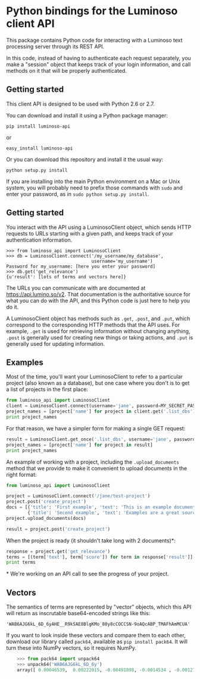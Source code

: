 Python bindings for the Luminoso client API
===========================================

This package contains Python code for interacting with a Luminoso text
processing server through its REST API.

In this code, instead of having to authenticate each request separately,
you make a "session" object that keeps track of your login information,
and call methods on it that will be properly authenticated.

Getting started
---------------
This client API is designed to be used with Python 2.6 or 2.7.

You can download and install it using a Python package manager:

    pip install luminoso-api

or

    easy_install luminoso-api

Or you can download this repository and install it the usual way:

    python setup.py install


If you are installing into the main Python environment on a Mac or Unix
system, you will probably need to prefix those commands with `sudo` and
enter your password, as in `sudo python setup.py install`.

Getting started
---------------
You interact with the API using a LuminosoClient object, which sends HTTP
requests to URLs starting with a given path, and keeps track of your
authentication information.

```
>>> from luminoso_api import LuminosoClient
>>> db = LuminosoClient.connect('/my_username/my_database',
                                username='my_username')
Password for my_username: [here you enter your password]
>>> db.get('get_relevance')
{u'result': [lots of terms and vectors here]}
```

The URLs you can communicate with are documented at https://api.lumino.so/v2.
That documentation is the authoritative source for what you can do with the
API, and this Python code is just here to help you do it.

A LuminosoClient object has methods such as `.get`, `.post`, and `.put`,
which correspond to the corresponding HTTP methods that the API uses. For
example, `.get` is used for retrieving information without changing anything,
`.post` is generally used for creating new things or taking actions, and `.put`
is generally used for updating information.

Examples
--------

Most of the time, you'll want your LuminosoClient to refer to a particular
project (also known as a database), but one case where you don't is to get a list of projects in the first place:

```python
from luminoso_api import LuminosoClient
client = LuminosoClient.connect(username='jane', password=MY_SECRET_PASSWORD)
project_names = [project['name'] for project in client.get('.list_dbs')]
print project_names
```

For that reason, we have a simpler form for making a single GET request:
```python
result = LuminosoClient.get_once('.list_dbs', username='jane', password=SECRET_PASSWORD)
project_names = [project['name'] for project in result]
print project_names
```

An example of working with a project, including the `.upload_documents` method
that we provide to make it convenient to upload documents in the right format:

```python
from luminoso_api import LuminosoClient

project = LuminosoClient.connect('/jane/test-project')
project.post('create_project')
docs = [{'title': 'First example', 'text': 'This is an example document.'},
        {'title': 'Second example', 'text': 'Examples are a great source of inspiration.'}]
project.upload_documents(docs)

result = project.post('create_project')
```

When the project is ready (it shouldn't take long with 2 documents)*:

```python
response = project.get('get_relevance')
terms = [(term['text'], term['score']) for term in response['result']]
print terms
```

\* We're working on an API call to see the progress of your project.

Vectors
-------
The semantics of terms are represented by "vector" objects, which this API
will return as inscrutable base64-encoded strings like this:

    'WAB6AJG6kL_6D_6yAHE__R9kSAE8BlgKMo_80y8cCOCCSN-9oAQcABP_TMAFhAmMCUA'

If you want to look inside these vectors and compare them to each other,
download our library called `pack64`, available as `pip install pack64`. It
will turn these into NumPy vectors, so it requires NumPy.

```python
    >>> from pack64 import unpack64
    >>> unpack64('WAB6AJG6kL_6D_6y')
    array([ 0.00046539,  0.00222015, -0.08491898, -0.0014534 , -0.00127411], dtype=float32)
```
